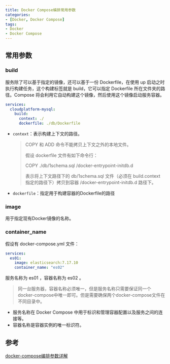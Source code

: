 ```yaml
---
title: Docker Compose编排常用参数
categories:
- [Docker, Docker Compose]
tags:
- Docker
- Docker Compose
---
```




## 常用参数

### build

服务除了可以基于指定的镜像，还可以基于一份 Dockerfile，在使用 up 启动之时执行构建任务，这个构建标签就是 build，它可以指定 Dockerfile 所在文件夹的路径。Compose 将会利用它自动构建这个镜像，然后使用这个镜像启动服务容器。

```yaml
services:
  cloudplatform-mysql:
    build:
      context: ./
      dockerfile: ./db/Dockerfile
```

- `context`：表示构建上下文的路径。

  >COPY 和 ADD 命令不能拷贝上下文之外的本地文件。
  >
  >假设 dockerfile 文件有如下命令行：
  >
  >COPY ./db/1schema.sql /docker-entrypoint-initdb.d
  >
  >表示将上下文路径下的 db/1schema.sql 文件（必须在 build.context 指定的路径下）拷贝到容器 /docker-entrypoint-initdb.d 路径下。

- `dockerfile`：指定用于构建容器的Dockerfile的路径

### image

用于指定现有Docker镜像的名称。

### container_name

假设有 docker-compose.yml 文件：

```yaml
services:
  es01:
    image: elasticsearch:7.17.10
    container_name: "es02"
```

服务名称为 es01 ，容器名称为 es02 。

> 同一台服务器，容器名称必须唯一，但是服务名称只需要保证同一个docker-compose中唯一即可。但是需要确保两个docker-compose文件在不同目录中。

- 服务名称在 Docker Compose 中用于标识和管理容器配置以及服务之间的连接等。
- 容器名称是容器实例的唯一标识符。





## 参考

[docker-compose编排参数详解 ](https://www.cnblogs.com/wutao666/p/11332186.html)